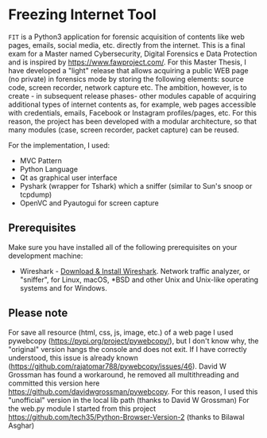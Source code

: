 # Freezing Internet Tool
`FIT` is a Python3 application for forensic acquisition of contents like web pages, emails, social media, etc. directly from the internet. 
This is a final exam for a Master named Cybersecurity, Digital Forensics e Data Protection and is inspired by https://www.fawproject.com/. For this Master Thesis, I have developed a "light" release that allows acquiring a public WEB page (no private) in forensics mode by storing the following elements: source code, screen recorder, network capture etc. The ambition, however, is to create - in subsequent release phases- other modules capable of acquiring additional types of internet contents as, for example, web pages accessible with credentials, emails, Facebook or Instagram profiles/pages, etc. For this reason, the project has been developed with a modular architecture, so that many modules (case, screen recorder, packet capture) can be reused. 

For the implementation, I used:
* MVC Pattern
* Python Language
* Qt as graphical user interface
* Pyshark (wrapper for Tshark) which a sniffer (similar to Sun's snoop or tcpdump)
* OpenVC and Pyautogui for screen capture


## Prerequisites
Make sure you have installed all of the following prerequisites on your development machine:
* Wireshark - [Download & Install Wireshark](https://www.wireshark.org/download/). Network traffic analyzer, or "sniffer", for Linux, macOS, *BSD and other Unix and Unix-like operating systems and for Windows.


## Please note
For save all resource (html, css, js, image, etc.) of a web page I used pywebcopy (https://pypi.org/project/pywebcopy/), but I don't know why, the "original" version hangs the console and does not exit. 
If I have correctly understood, this issue is already known (https://github.com/rajatomar788/pywebcopy/issues/46). 
David W Grossman has found a workaround, he removed all multithreading and committed this version here https://github.com/davidwgrossman/pywebcopy. 
For this reason, I used this "unofficial" version in the local lib path (thanks to David W Grossman)
For the web.py module I started from this project https://github.com/tech35/Python-Browser-Version-2 (thanks to Bilawal Asghar)

